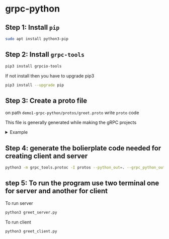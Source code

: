 # grpc-python

## Step 1: Install `pip`
```zsh
sudo apt install python3-pip
```

## Step 2: Install `grpc-tools`
```zsh
pip3 install grpcio-tools
```
If not install then you have to upgrade pip3
```zsh
pip3 install --upgrade pip
```

##  Step 3: Create a proto file
on path `demo1-grpc-python/protos/greet.proto` write `proto` code

This file is generally generated while making the gRPC projects
<details>
<summary>Example</summary>

```python
syntax = "proto3";

package greet;

// The greeting service definition.
service Greeter {
	// Unary
	rpc SayHello (HelloRequest) returns (HelloReply);

	// Server Streaming
	rpc ParrotSaysHello (HelloRequest) returns (stream HelloReply);
	
	// Client Streaming
	rpc ChattyClientSaysHello (stream HelloRequest) returns (DelayedReply);

	// Both Streaming
	rpc InteractingHello (stream HelloRequest) returns (stream HelloReply);
}

// The request message containing the user's name.
message HelloRequest {
  string name = 1;
  string greeting = 2;
}

// The response message containing the greetings.
message HelloReply {
  string message = 1;
}

message DelayedReply {
	string message = 1;
	repeated HelloRequest request = 2;
}
```

</details>

## Step 4: generate the bolierplate code needed for creating client and server

```zsh
python3 -m grpc_tools.protoc -I protos --python_out=. --grpc_python_out=. protos/greet.proto
```

## step 5: To run the program use two terminal one for server and another for client

To run server
```zsh
python3 greet_server.py
```

To run client
```zsh
python3 greet_client.py
```

